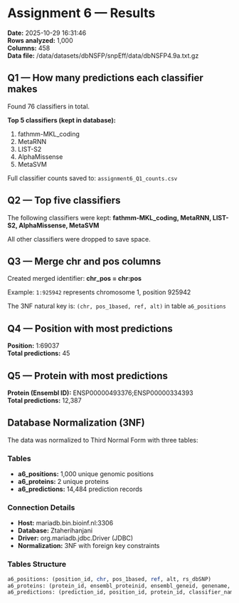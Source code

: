 # Assignment 6 — Results

**Date:** 2025-10-29 16:31:46  
**Rows analyzed:** 1,000  
**Columns:** 458  
**Data file:** /data/datasets/dbNSFP/snpEff/data/dbNSFP4.9a.txt.gz

## Q1 — How many predictions each classifier makes

Found 76 classifiers in total.

**Top 5 classifiers (kept in database):**
1. fathmm-MKL_coding
2. MetaRNN
3. LIST-S2
4. AlphaMissense
5. MetaSVM

Full classifier counts saved to: `assignment6_Q1_counts.csv`

## Q2 — Top five classifiers

The following classifiers were kept: **fathmm-MKL_coding, MetaRNN, LIST-S2, AlphaMissense, MetaSVM**

All other classifiers were dropped to save space.

## Q3 — Merge chr and pos columns

Created merged identifier: **chr_pos = chr:pos**

Example: `1:925942` represents chromosome 1, position 925942

The 3NF natural key is: `(chr, pos_1based, ref, alt)` in table `a6_positions`

## Q4 — Position with most predictions

**Position:** 1:69037  
**Total predictions:** 45

## Q5 — Protein with most predictions

**Protein (Ensembl ID):** ENSP00000493376;ENSP00000334393  
**Total predictions:** 12,387

## Database Normalization (3NF)

The data was normalized to Third Normal Form with three tables:

### Tables
- **a6_positions:** 1,000 unique genomic positions
- **a6_proteins:** 2 unique proteins
- **a6_predictions:** 14,484 prediction records

### Connection Details
- **Host:** mariadb.bin.bioinf.nl:3306
- **Database:** Ztaherihanjani
- **Driver:** org.mariadb.jdbc.Driver (JDBC)
- **Normalization:** 3NF with foreign key constraints

### Tables Structure
```sql
a6_positions: (position_id, chr, pos_1based, ref, alt, rs_dbSNP)
a6_proteins: (protein_id, ensembl_proteinid, ensembl_geneid, genename, uniprot_acc, uniprot_entry)
a6_predictions: (prediction_id, position_id, protein_id, classifier_name, column_name, value_raw)
```
